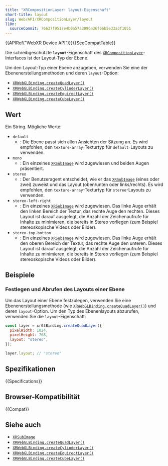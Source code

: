 ```yaml
---
title: "XRCompositionLayer: layout-Eigenschaft"
short-title: layout
slug: Web/API/XRCompositionLayer/layout
l10n:
  sourceCommit: 76637f9517e4b0a57a3096a36f66b5e33a3f1051
---
```


{{APIRef("WebXR Device API")}}{{SeeCompatTable}}

Die schreibgeschützte **`layout`**-Eigenschaft des [`XRCompositionLayer`](/de/docs/Web/API/XRCompositionLayer)-Interfaces ist der Layout-Typ der Ebene.

Um den Layout-Typ einer Ebene anzugeben, verwenden Sie eine der Ebenenerstellungsmethoden und deren `layout`-Option:

- [`XRWebGLBinding.createQuadLayer()`](/de/docs/Web/API/XRWebGLBinding/createQuadLayer)
- [`XRWebGLBinding.createCylinderLayer()`](/de/docs/Web/API/XRWebGLBinding/createCylinderLayer)
- [`XRWebGLBinding.createEquirectLayer()`](/de/docs/Web/API/XRWebGLBinding/createEquirectLayer)
- [`XRWebGLBinding.createCubeLayer()`](/de/docs/Web/API/XRWebGLBinding/createCubeLayer)

## Wert

Ein String. Mögliche Werte:

- `default`
  - : Die Ebene passt sich allen Ansichten der Sitzung an. Es wird empfohlen, den `texture-array`-Texturtyp für `default`-Layouts zu verwenden.
- `mono`
  - : Ein einzelnes [`XRSubImage`](/de/docs/Web/API/XRSubImage) wird zugewiesen und beiden Augen präsentiert.
- `stereo`
  - : Der Benutzeragent entscheidet, wie er das [`XRSubImage`](/de/docs/Web/API/XRSubImage) (eines oder zwei) zuweist und das Layout (oben/unten oder links/rechts). Es wird empfohlen, den `texture-array`-Texturtyp für `stereo`-Layouts zu verwenden.
- `stereo-left-right`
  - : Ein einzelnes [`XRSubImage`](/de/docs/Web/API/XRSubImage) wird zugewiesen. Das linke Auge erhält den linken Bereich der Textur, das rechte Auge den rechten. Dieses Layout ist darauf ausgelegt, die Anzahl der Zeichenaufrufe für Inhalte zu minimieren, die bereits in Stereo vorliegen (zum Beispiel stereoskopische Videos oder Bilder).
- `stereo-top-bottom`
  - : Ein einzelnes [`XRSubImage`](/de/docs/Web/API/XRSubImage) wird zugewiesen. Das linke Auge erhält den oberen Bereich der Textur, das rechte Auge den unteren. Dieses Layout ist darauf ausgelegt, die Anzahl der Zeichenaufrufe für Inhalte zu minimieren, die bereits in Stereo vorliegen (zum Beispiel stereoskopische Videos oder Bilder).

## Beispiele

### Festlegen und Abrufen des Layouts einer Ebene

Um das Layout einer Ebene festzulegen, verwenden Sie eine Ebenenerstellungsmethode (wie [`XRWebGLBinding.createQuadLayer()`](/de/docs/Web/API/XRWebGLBinding/createQuadLayer)) und deren `layout`-Option. Um den Typ des Ebenenlayouts abzurufen, verwenden Sie die `layout`-Eigenschaft:

```js
const layer = xrGlBinding.createQuadLayer({
  pixelWidth: 1024,
  pixelHeight: 768,
  layout: "stereo",
});

layer.layout; // "stereo"
```

## Spezifikationen

{{Specifications}}

## Browser-Kompatibilität

{{Compat}}

## Siehe auch

- [`XRSubImage`](/de/docs/Web/API/XRSubImage)
- [`XRWebGLBinding.createQuadLayer()`](/de/docs/Web/API/XRWebGLBinding/createQuadLayer)
- [`XRWebGLBinding.createCylinderLayer()`](/de/docs/Web/API/XRWebGLBinding/createCylinderLayer)
- [`XRWebGLBinding.createEquirectLayer()`](/de/docs/Web/API/XRWebGLBinding/createEquirectLayer)
- [`XRWebGLBinding.createCubeLayer()`](/de/docs/Web/API/XRWebGLBinding/createCubeLayer)
